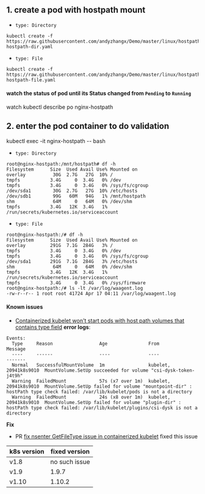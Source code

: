 ## 1. create a pod with hostpath mount
 - `type: Directory`
```
kubectl create -f https://raw.githubusercontent.com/andyzhangx/Demo/master/linux/hostpath/nginx-hostpath-dir.yaml
```
 - `type: File`
```
kubectl create -f https://raw.githubusercontent.com/andyzhangx/Demo/master/linux/hostpath/nginx-hostpath-file.yaml
```

#### watch the status of pod until its Status changed from `Pending` to `Running`
watch kubectl describe po nginx-hostpath

## 2. enter the pod container to do validation
kubectl exec -it nginx-hostpath -- bash

 - `type: Directory`
```
root@nginx-hostpath:/mnt/hostpath# df -h
Filesystem      Size  Used Avail Use% Mounted on
overlay          30G  2.7G   27G  10% /
tmpfs           3.4G     0  3.4G   0% /dev
tmpfs           3.4G     0  3.4G   0% /sys/fs/cgroup
/dev/sda1        30G  2.7G   27G  10% /etc/hosts
/dev/sdb1        99G   60M   94G   1% /mnt/hostpath
shm              64M     0   64M   0% /dev/shm
tmpfs           3.4G   12K  3.4G   1% /run/secrets/kubernetes.io/serviceaccount
```
 - `type: File`
```
root@nginx-hostpath:/# df -h
Filesystem      Size  Used Avail Use% Mounted on
overlay         291G  7.1G  284G   3% /
tmpfs           3.4G     0  3.4G   0% /dev
tmpfs           3.4G     0  3.4G   0% /sys/fs/cgroup
/dev/sda1       291G  7.1G  284G   3% /etc/hosts
shm              64M     0   64M   0% /dev/shm
tmpfs           3.4G   12K  3.4G   1% /run/secrets/kubernetes.io/serviceaccount
tmpfs           3.4G     0  3.4G   0% /sys/firmware
root@nginx-hostpath:/# ls -lt /var/log/waagent.log
-rw-r--r-- 1 root root 41724 Apr 17 04:11 /var/log/waagent.log
```

#### Known issues
 - [Containerized kubelet won't start pods with host path volumes that contains type field](https://github.com/kubernetes/kubernetes/issues/61801) 
**error logs**:
```
Events:
  Type     Reason                 Age               From                   Message
  ----     ------                 ----              ----                   -------
  Normal   SuccessfulMountVolume  1m                kubelet, 20941k8s9010  MountVolume.SetUp succeeded for volume "csi-dysk-token-j4t9h"
  Warning  FailedMount            57s (x7 over 1m)  kubelet, 20941k8s9010  MountVolume.SetUp failed for volume "mountpoint-dir" : hostPath type check failed: /var/lib/kubelet/pods is not a directory
  Warning  FailedMount            24s (x8 over 1m)  kubelet, 20941k8s9010  MountVolume.SetUp failed for volume "plugin-dir" : hostPath type check failed: /var/lib/kubelet/plugins/csi-dysk is not a directory
```

**Fix**
 - PR [fix nsenter GetFileType issue in containerized kubelet](https://github.com/kubernetes/kubernetes/pull/62467) fixed this issue
 
| k8s version | fixed version |
| ---- | ---- |
| v1.8 | no such issue |
| v1.9 | 1.9.7 |
| v1.10 | 1.10.2 |
